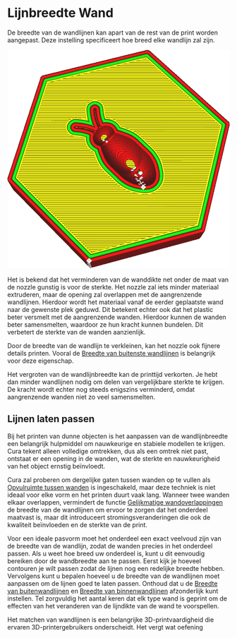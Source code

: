 Lijnbreedte Wand
====
De breedte van de wandlijnen kan apart van de rest van de print worden aangepast. Deze instelling specificeert hoe breed elke wandlijn zal zijn.

<!--screenshot {
"image_path": "wall_line_width.png",
"modellen": [{"script": "hive.scad"}],
"camerapositie": [-31, -31, 147],
"instellingen": {
    "wall_line_count": 2,
    "wall_line_width": 0,8
},
"kleuren": 64
}-->
![De wandlijnen zijn veel breder dan de rest](../../../articles/images/wall_line_width.png)

Het is bekend dat het verminderen van de wanddikte net onder de maat van de nozzle gunstig is voor de sterkte. Het nozzle zal iets minder materiaal extruderen, maar de opening zal overlappen met de aangrenzende wandlijnen. Hierdoor wordt het materiaal vanaf de eerder geplaatste wand naar de gewenste plek geduwd. Dit betekent echter ook dat het plastic beter versmelt met de aangrenzende wanden. Hierdoor kunnen de wanden beter samensmelten, waardoor ze hun kracht kunnen bundelen. Dit verbetert de sterkte van de wanden aanzienlijk.

Door de breedte van de wandlijn te verkleinen, kan het nozzle ook fijnere details printen. Vooral de [Breedte van buitenste wandlijnen](wall_line_width_0.md) is belangrijk voor deze eigenschap.

Het vergroten van de wandlijnbreedte kan de printtijd verkorten. Je hebt dan minder wandlijnen nodig om delen van vergelijkbare sterkte te krijgen. De kracht wordt echter nog steeds enigszins verminderd, omdat aangrenzende wanden niet zo veel samensmelten.

Lijnen laten passen
----
Bij het printen van dunne objecten is het aanpassen van de wandlijnbreedte een belangrijk hulpmiddel om nauwkeurige en stabiele modellen te krijgen. Cura tekent alleen volledige omtrekken, dus als een omtrek niet past, ontstaat er een opening in de wanden, wat de sterkte en nauwkeurigheid van het object ernstig beïnvloedt.

Cura zal proberen om dergelijke gaten tussen wanden op te vullen als [Opvulruimte tussen wanden](../shell/fill_perimeter_gaps.md) is ingeschakeld, maar deze techniek is niet ideaal voor elke vorm en het printen duurt vaak lang. Wanneer twee wanden elkaar overlappen, vermindert de functie [Gelijkmatige wandoverlappingen](../shell/travel_compensate_overlapping_walls_enabled.md) de breedte van de wandlijnen om ervoor te zorgen dat het onderdeel maatvast is, maar dit introduceert stromingsveranderingen die ook de kwaliteit beïnvloeden en de sterkte van de print.

Voor een ideale pasvorm moet het onderdeel een exact veelvoud zijn van de breedte van de wandlijn, zodat de wanden precies in het onderdeel passen. Als u weet hoe breed uw onderdeel is, kunt u dit eenvoudig bereiken door de wandbreedte aan te passen. Eerst kijk je hoeveel contouren je wilt passen zodat de lijnen nog een redelijke breedte hebben. Vervolgens kunt u bepalen hoeveel u de breedte van de wandlijnen moet aanpassen om de lijnen goed te laten passen. Onthoud dat u de [Breedte van buitenwandlijnen](wall_line_width_0.md) en [Breedte van binnenwandlijnen](wall_line_width_x.md) afzonderlijk kunt instellen. Tel zorgvuldig het aantal keren dat elk type wand is geprint om de effecten van het veranderen van de lijndikte van de wand te voorspellen.

Het matchen van wandlijnen is een belangrijke 3D-printvaardigheid die ervaren 3D-printergebruikers onderscheidt. Het vergt wat oefening
